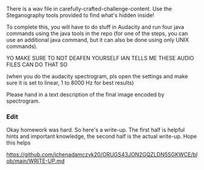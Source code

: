 There is a wav file in carefully-crafted-challenge-content. Use the Steganography tools provided to find what's hidden inside! 

To complete this, you will have to do stuff in Audacity and run four java commands using the java tools in the repo (for one of the steps, you can use an additional java command, but it can also be done using only UNIX commands).

YO MAKE SURE TO NOT DEAFEN YOURSELF IAN TELLS ME THESE AUDIO FILES CAN DO THAT SO

(when you do the audacity spectrogram, pls open the settings and make sure it is set to linear, 1 to 8000 Hz for best results)

Please hand in a text description of the final image encoded by spectrogram.

### Edit

Okay homework was hard. So here's a write-up. The first half is helpful hints and important knowledge, the second half is the actual write-up. Hope this helps

https://github.com/ichenadamczyk20/ORUGS43JON2GQZLDN5SGKWCE/blob/main/WRITE-UP.md
